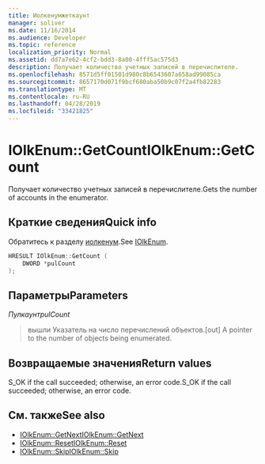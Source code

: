 ```yaml
---
title: Иолкенумжеткаунт
manager: soliver
ms.date: 11/16/2014
ms.audience: Developer
ms.topic: reference
localization_priority: Normal
ms.assetid: dd7a7e62-4cf2-bdd3-8a00-4fff5ac575d3
description: Получает количество учетных записей в перечислителе.
ms.openlocfilehash: 8571d5ff01501d980c8b6543607a658ad99085ca
ms.sourcegitcommit: 8657170d071f9bcf680aba50b9c07f2a4fb82283
ms.translationtype: MT
ms.contentlocale: ru-RU
ms.lasthandoff: 04/28/2019
ms.locfileid: "33421825"
---
```

# <a name="iolkenumgetcount"></a><span data-ttu-id="b041e-103">IOlkEnum::GetCount</span><span class="sxs-lookup"><span data-stu-id="b041e-103">IOlkEnum::GetCount</span></span>

<span data-ttu-id="b041e-104">Получает количество учетных записей в перечислителе.</span><span class="sxs-lookup"><span data-stu-id="b041e-104">Gets the number of accounts in the enumerator.</span></span>
  
## <a name="quick-info"></a><span data-ttu-id="b041e-105">Краткие сведения</span><span class="sxs-lookup"><span data-stu-id="b041e-105">Quick info</span></span>

<span data-ttu-id="b041e-106">Обратитесь к разделу [иолкенум](iolkenum.md).</span><span class="sxs-lookup"><span data-stu-id="b041e-106">See [IOlkEnum](iolkenum.md).</span></span>
  
```cpp
HRESULT IOlkEnum::GetCount ( 
    DWORD *pulCount 
);

```

## <a name="parameters"></a><span data-ttu-id="b041e-107">Параметры</span><span class="sxs-lookup"><span data-stu-id="b041e-107">Parameters</span></span>

<span data-ttu-id="b041e-108">_Пулкаунт_</span><span class="sxs-lookup"><span data-stu-id="b041e-108">_pulCount_</span></span>
  
> <span data-ttu-id="b041e-109">вышли Указатель на число перечислений объектов.</span><span class="sxs-lookup"><span data-stu-id="b041e-109">[out] A pointer to the number of objects being enumerated.</span></span>
    
## <a name="return-values"></a><span data-ttu-id="b041e-110">Возвращаемые значения</span><span class="sxs-lookup"><span data-stu-id="b041e-110">Return values</span></span>

<span data-ttu-id="b041e-111">S_OK if the call succeeded; otherwise, an error code.</span><span class="sxs-lookup"><span data-stu-id="b041e-111">S_OK if the call succeeded; otherwise, an error code.</span></span>
  
## <a name="see-also"></a><span data-ttu-id="b041e-112">См. также</span><span class="sxs-lookup"><span data-stu-id="b041e-112">See also</span></span>

- [<span data-ttu-id="b041e-113">IOlkEnum::GetNext</span><span class="sxs-lookup"><span data-stu-id="b041e-113">IOlkEnum::GetNext</span></span>](iolkenum-getnext.md)  
- [<span data-ttu-id="b041e-114">IOlkEnum::Reset</span><span class="sxs-lookup"><span data-stu-id="b041e-114">IOlkEnum::Reset</span></span>](iolkenum-reset.md) 
- [<span data-ttu-id="b041e-115">IOlkEnum::Skip</span><span class="sxs-lookup"><span data-stu-id="b041e-115">IOlkEnum::Skip</span></span>](iolkenum-skip.md)

